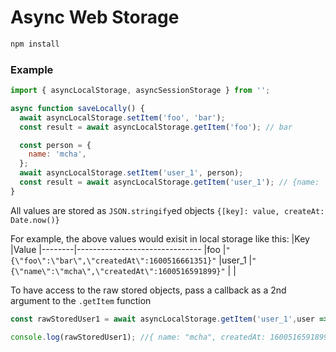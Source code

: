 # Async Web Storage

```sh
npm install
```

### Example
```js
import { asyncLocalStorage, asyncSessionStorage } from '';

async function saveLocally() {
  await asyncLocalStorage.setItem('foo', 'bar');
  const result = await asyncLocalStorage.getItem('foo'); // bar

  const person = {
    name: 'mcha',
  };
  await asyncLocalStorage.setItem('user_1', person);
  const result = await asyncLocalStorage.getItem('user_1'); // {name: 'mcha'}
}
```

All values are stored as `JSON.stringify`ed objects `{[key]: value, createAt: Date.now()}`

For example, the above values would exisit in local storage like this:
|Key             |Value
|--------|-------------------------------
|foo     |`"{\"foo\":\"bar\",\"createdAt\":1600516661351}"`
|user_1  |`"{\"name\":\"mcha\",\"createdAt\":1600516591899}"`
|        |

To have access to the raw stored objects, pass a callback as a 2nd argument to the `.getItem` function

```js
const rawStoredUser1 = await asyncLocalStorage.getItem('user_1',user => user);

console.log(rawStoredUser1); //{ name: "mcha", createdAt: 1600516591899 }

```